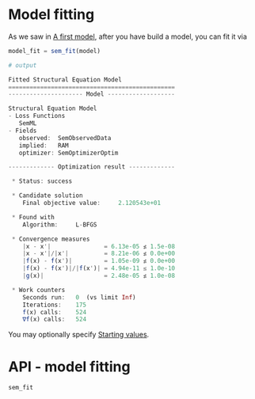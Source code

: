 # Model fitting

As we saw in [A first model](@ref), after you have build a model, you can fit it via

```julia
model_fit = sem_fit(model)

# output

Fitted Structural Equation Model 
=============================================== 
--------------------- Model ------------------- 

Structural Equation Model 
- Loss Functions 
   SemML
- Fields 
   observed:  SemObservedData 
   implied:   RAM 
   optimizer: SemOptimizerOptim 

------------- Optimization result ------------- 

 * Status: success

 * Candidate solution
    Final objective value:     2.120543e+01

 * Found with
    Algorithm:     L-BFGS

 * Convergence measures
    |x - x'|               = 6.13e-05 ≰ 1.5e-08
    |x - x'|/|x'|          = 8.21e-06 ≰ 0.0e+00
    |f(x) - f(x')|         = 1.05e-09 ≰ 0.0e+00
    |f(x) - f(x')|/|f(x')| = 4.94e-11 ≤ 1.0e-10
    |g(x)|                 = 2.48e-05 ≰ 1.0e-08

 * Work counters
    Seconds run:   0  (vs limit Inf)
    Iterations:    175
    f(x) calls:    524
    ∇f(x) calls:   524
```

You may optionally specify [Starting values](@ref).

# API - model fitting

```@docs
sem_fit
```